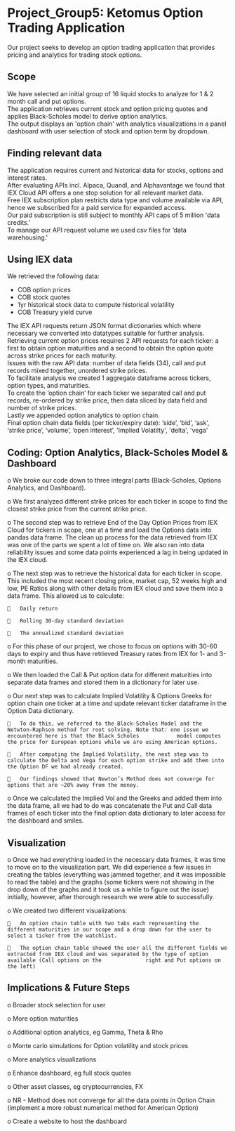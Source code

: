 # Project_Group5: Ketomus Option Trading Application
Our project seeks to develop an option trading application that provides pricing and analytics for trading stock options.  

## Scope
We have selected an initial group of 16 liquid stocks to analyze for 1 & 2 month call and put options.  
The application retrieves current stock and option pricing quotes and applies Black-Scholes model to derive option analytics.  
The output displays an 'option chain' with analytics visualizations in a panel dashboard with user selection of stock and option term by dropdown.  

## Finding relevant data 
The application requires current and historical data for stocks, options and interest rates.  
After evaluating APIs incl. Alpaca, Quandl, and Alphavantage we found that IEX Cloud API offers a one stop solution for all relevant market data.  
Free IEX subscription plan restricts data type and volume available via API, hence we subscribed for a paid service for expanded access.  
Our paid subscription is still subject to monthly API caps of 5 million 'data credits.'   
To manage our API request volume we used csv files for ‘data warehousing.'  

## Using IEX data
We retrieved the following data:
- COB option prices
- COB stock quotes
- 1yr historical stock data to compute historical volatility
- COB Treasury yield curve

The IEX API requests return JSON format dictionaries which where necessary we converted into datatypes suitable for further analysis.  
Retrieving current option prices requires 2 API requests for each ticker: a first to obtain option maturities and a second to obtain the option quote across strike prices for each maturity.  
Issues with the raw API data: number of data fields (34), call and put records mixed together, unordered strike prices.  
To facilitate analysis we created 1 aggregate dataframe across tickers, option types, and maturities.  
To create the ‘option chain’ for each ticker we separated call and put records, re-ordered by strike price, then data sliced by data field and number of strike prices.   
Lastly we appended option analytics to option chain.  
Final option chain data fields (per ticker/expiry date): ‘side’, ‘bid’, ‘ask’, ‘strike price’, ‘volume’, ‘open interest’, 'Implied Volatilty', 'delta', 'vega'  

## Coding: Option Analytics, Black-Scholes Model & Dashboard

o  We broke our code down to three integral parts (Black-Scholes, Options Analytics, and Dashboard). 

o  We first analyzed different strike prices for each ticker in scope to find the closest strike price from the current strike price.

o  The second step was to retrieve End of the Day Option Prices from IEX Cloud for tickers in scope, one at a time and load the Options data into pandas data frame. The clean       up process for the data retrieved from IEX was one of the parts we spent a lot of time on. We also ran into data reliability issues and some data points experienced a lag       in being updated in the IEX cloud.

o  The next step was to retrieve the historical data for each ticker in scope. This included the most recent closing price, market cap, 52 weeks high and low, PE Ratios along       with other details from IEX cloud and save them into a data frame. This allowed us to calculate:

       Daily return

       Rolling 30-day standard deviation

       The annualized standard deviation

o  For this phase of our project, we chose to focus on options with 30-60 days to expiry and thus have retrieved Treasury rates from IEX for 1- and 3-month maturities.

o  We then loaded the Call & Put option data for different maturities into separate data frames and stored them in a dictionary for later use.

o  Our next step was to calculate Implied Volatility & Options Greeks for option chain one ticker at a time and update relevant ticker dataframe in the Option Data dictionary.

       To do this, we referred to the Black-Scholes Model and the Netwton-Raphson method for root solving. Note that: one issue we encountered here is that the Black Scholes            model computes the price for European options while we are using American options.

       After computing the Implied Volatility, the next step was to calculate the Delta and Vega for each option strike and add them into the Option DF we had already created. 

       Our findings showed that Newton’s Method does not converge for options that are ~20% away from the money.

o  Once we calculated the Implied Vol and the Greeks and added them into the data frame, all we had to do was concatenate the Put and Call data frames of each ticker into the       final option data dictionary to later access for the dashboard and smiles.


## Visualization 

o  Once we had everything loaded in the necessary data frames, it was time to move on to the visualization part. We did experience a few issues in creating the tables             (everything was jammed together, and it was impossible to read the table) and the graphs (some tickers were not showing in the drop down of the graphs and it took us a while     to figure out the issue) initially, however, after thorough research we were able to successfully.

o  We created two different visualizations:

    	An option chain table with two tabs each representing the different maturities in our scope and a drop down for the user to select a ticker from the watchlist.

    	The option chain table showed the user all the different fields we extracted from IEX cloud and was separated by the type of option available (Call options on the              right and Put options on the left)


## Implications & Future Steps

o  Broader stock selection for user

o	More option maturities

o	Additional option analytics, eg Gamma, Theta & Rho

o	Monte carlo simulations for Option volatility and stock prices

o	More analytics visualizations

o	Enhance dashboard, eg full stock quotes 

o	Other asset classes, eg cryptocurrencies, FX 

o	NR - Method does not converge for all the data points in Option Chain (implement  a more robust numerical method for American Option)

o	Create a website to host the dashboard

